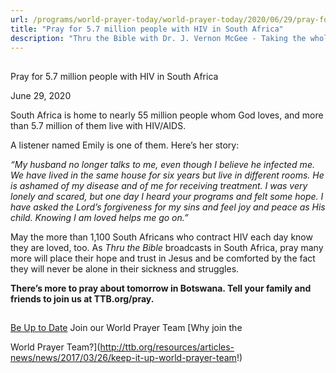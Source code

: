 ```yaml
---
url: /programs/world-prayer-today/world-prayer-today/2020/06/29/pray-for-5.7-million-people-with-hiv-in-south-africa
title: "Pray for 5.7 million people with HIV in South Africa"
description: "Thru the Bible with Dr. J. Vernon McGee - Taking the whole Word to the whole world"
---
```







## 
 Pray for 5.7 million people with HIV in South Africa


June 29, 2020




South Africa is home to nearly 55 million people whom God loves, and more than 5.7 million of them live with HIV/AIDS. 

A listener named Emily is one of them. Here’s her story:

*“My husband no longer talks to me, even though I believe he infected me. We have lived in the same house for six years but live in different rooms. He is ashamed of my disease and of me for receiving treatment. I was very lonely and scared, but one day I heard your programs and felt some hope. I have asked the Lord’s forgiveness for my sins and feel joy and peace as His child. Knowing I am loved helps me go on.”*

May the more than 1,100 South Africans who contract HIV each day know they are loved, too. As *Thru the Bible* broadcasts in South Africa, pray many more will place their hope and trust in Jesus and be comforted by the fact they will never be alone in their sickness and struggles.

**There’s more to pray about tomorrow in Botswana. Tell your family and friends to join us at TTB.org/pray.**







## 




[Be Up to Date](http://feeds.feedburner.com/WorldPrayerToday "World Prayer Today RSS Feed")
Join our World Prayer Team
[Why join the  

World Prayer Team?](http://ttb.org/resources/articles-news/news/2017/03/26/keep-it-up-world-prayer-team!)




